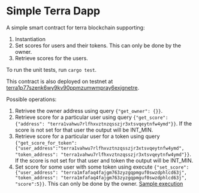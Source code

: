 # Simple Terra Dapp

A simple smart contract for terra blockchain supporting:
1. Instantiation
2. Set scores for users and their tokens. This can only be done by the owner.
3. Retrieve scores for the users.

To run the unit tests, run `cargo test`.

This contract is also deployed on testnet at [terra1p77szenk6wy9kv90ppmzumwmpray6exjgnetre](https://terrasco.pe/testnet/address/terra1p77szenk6wy9kv90ppmzumwmpray6exjgnetre).

Possible operations:
1. Retrivee the owner address using query `{"get_owner": {}}`.
2. Retrieve score for a particular user using query `{"get_score": {"address": "terra1vahwu7rlfhxvztnzqsszjr3xtsvqeytnfw4ymd"}}`. If the score is not set for that user the output will be INT_MIN.
3. Retrieve score for a particular user for a token using query `{"get_score_for_token": {"user_address":"terra1vahwu7rlfhxvztnzqsszjr3xtsvqeytnfw4ymd", "token_address": "terra1vahwu7rlfhxvztnzqsszjr3xtsvqeytnfw4ymd"}}`. If the score is not set for that user and token the output will be INT_MIN.
4. Set score for some user with some token using execute `{"set_score":{"user_address": "terra1mfafaq4fajgm763zyzgqpmguf0swzdphlcd63j", "token_address": "terra1mfafaq4fajgm763zyzgqpmguf0swzdphlcd63j", "score":5}}`. This can only be done by the owner. [Sample execution](https://terrasco.pe/testnet/tx/7B277BE2AB4045AE36D113DF0AA21AE46B58312E92F378F736F46C3B2FE8F893)
